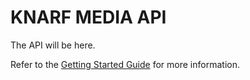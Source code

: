 # KNARF MEDIA API

The API will be here.

Refer to the [Getting Started Guide](https://api-platform.com/docs/distribution) for more information.
